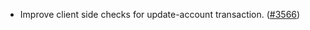 - Improve client side checks for update-account transaction.
  ([\#3566](https://github.com/anoma/namada/pull/3566))